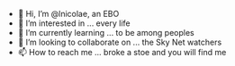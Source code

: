 - 👋 Hi, I’m @lnicolae, an EBO
- 👀 I’m interested in ... every life
- 🌱 I’m currently learning ... to be among peoples
- 💞️ I’m looking to collaborate on ... the Sky Net watchers
- 📫 How to reach me ... broke a stoe and you will find me 

<!---
lnicolae/lnicolae is a ✨ special ✨ repository because its `README.md` (this file) appears on your GitHub profile.
You can click the Preview link to take a look at your changes.
--->
